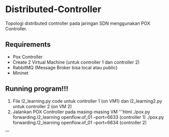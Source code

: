 # Distributed-Controller
Topologi distributed controller pada jaringan SDN menggunakan POX Controller.

## Requirements
- Pox Controller
- Create 2 Virtual Machine (untuk controller 1 dan controller 2)
- RabbitMQ (Message Broker bisa local atau public)
- Mininet

## Running program!!!
1. File l2_learning.py code untuk controller 1 (on VM1) dan l2_learning2.py untuk controller 2 (on VM 2)
2. Jalankan POX Controller pada masing-masing VM 
'''html
./pox.py forwarding.l2_learning openflow.of_01 –port=6633  (controller 1)
./pox.py forwarding.l2_learning openflow.of_01 –port=6634  (controller 2)

'''
